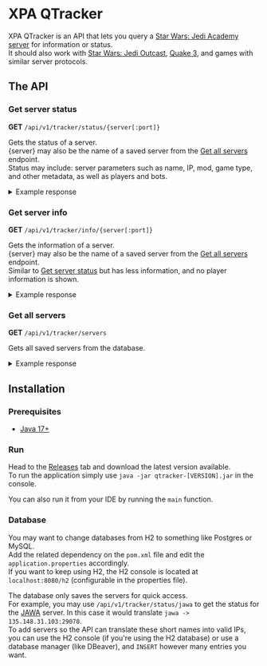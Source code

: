 # XPA QTracker

XPA QTracker is an API that lets you query a [Star Wars: Jedi Academy server](https://jkhubservers.appspot.com/) for information or status.  
It should also work with [Star Wars: Jedi Outcast](https://jkhubservers.appspot.com/?protocol=jo), [Quake 3](https://www.quakeservers.net/quake3/servers/), and games with similar server protocols.

## The API

### Get server status

**GET** `/api/v1/tracker/status/{server[:port]}`

Gets the status of a server.  
{server} may also be the name of a saved server from the [Get all servers](#get-all-servers) endpoint.  
Status may include: server parameters such as name, IP, mod, game type, and other metadata, as well as players and bots.

<details>
<summary>Example response</summary>

```json
{
  "serverInfo": {
    "duel_fraglimit": "10",
    "sv_minPing": "0",
    "g_gametype": "0",
    "mapname": "mp/ffa1",
    "g_showDuelHealths": "0",
    "protocol": "26",
    "g_forceBasedTeams": "0",
    "sv_hostname": "JAWA",
    "g_maxForceRank": "7",
    "g_forceRegenTime": "0",
    "uu_restrict": "31",
    "g_debugMelee": "2",
    "sv_maxrate": "50000",
    "dmflags": "584",
    "g_siegeRespawn": "20",
    "fraglimit": "0",
    "jp_highlander": "0",
    "ip": "135.148.31.103",
    "sv_maxclients": "32",
    "version": "JAmp: v1.0.1.0 linux-i386 Nov 23 2023",
    "sv_privateClients": "0",
    "jp_DuelAlpha": "20",
    "g_saberWallDamageScale": "0.4",
    "port": "29070",
    "sv_floodProtect": "1",
    "sv_allowdownload": "0",
    "sv_autoDemo": "0",
    "g_jediVmerc": "0",
    "g_maxGameClients": "0",
    "g_duelWeaponDisable": "524278",
    "g_maxHolocronCarry": "3",
    "realPlayers": "0",
    "V": "2.4B7",
    "g_siegeTeam1": "none",
    "bot_minplayers": "7",
    "g_stepSlideFix": "1",
    "g_siegeTeamSwitch": "1",
    "capturelimit": "10",
    "sv_floodProtectSlow": "1",
    "g_forcePowerDisable": "163837",
    "g_privateDuel": "1",
    "totalPlayers": "7",
    "sv_fps": "40",
    "gamename": "JA+ Mod v2.4 B7",
    "g_siegeTeam2": "none",
    "g_needpass": "0",
    "timelimit": "60",
    "jp_cinfo": "117843",
    "g_saberLocking": "0",
    "botPlayers": "7",
    "g_weaponDisable": "524278",
    "sv_minRate": "0",
    "location": "Vint Hill, VA",
    "sv_maxPing": "0"
  },
  "players": [
    {
      "name": "^1(^2JAWA^1)^5Bot^7AdminAbuser",
      "score": 11,
      "ping": 0,
      "isBot": true
    },
    {
      "name": "^1(^2JAWA^1)^5Bot^7Caboose",
      "score": 10,
      "ping": 0,
      "isBot": true
    },
    {
      "name": "^1(^2JAWA^1)^5Bot^7VoteForWolfy",
      "score": 9,
      "ping": 0,
      "isBot": true
    },
    {
      "name": "^1(^2JAWA^1)^5Bot^7Wiggler",
      "score": 7,
      "ping": 0,
      "isBot": true
    },
    {
      "name": "^1(^2JAWA^1)^5Bot^7Tucker",
      "score": 6,
      "ping": 0,
      "isBot": true
    },
    {
      "name": "^1(^2JAWA^1)^5Bot^7Wiki",
      "score": 5,
      "ping": 0,
      "isBot": true
    },
    {
      "name": "^1(^2JAWA^1)^5Bot^7Sarge",
      "score": 4,
      "ping": 0,
      "isBot": true
    }
  ]
}
```
</details>

### Get server info

**GET** `/api/v1/tracker/info/{server[:port]}`

Gets the information of a server.  
{server} may also be the name of a saved server from the [Get all servers](#get-all-servers) endpoint.  
Similar to [Get server status](#get-server-status) but has less information, and no player information is shown.  

<details>
<summary>Example response</summary>

```json
{
  "game": "japlus",
  "needpass": "0",
  "clients": "7",
  "ip": "135.148.31.103",
  "sv_maxclients": "32",
  "g_humanplayers": "0",
  "mapname": "mp/ffa1",
  "hostname": "JAWA",
  "protocol": "26",
  "fdisable": "163837",
  "port": "29070",
  "gametype": "0",
  "wdisable": "524278",
  "truejedi": "0",
  "autodemo": "0"
}
```
</details>

### Get all servers

**GET** `/api/v1/tracker/servers`

Gets all saved servers from the database.

<details>
<summary>Example response</summary>

```json
[
  {
    "id": "jawa",
    "ip": "135.148.31.103:29070"
  },
  {
    "id": "kr",
    "ip": "192.223.29.244:29070"
  },
  {
    "id": "jof",
    "ip": "135.125.145.49:29070"
  }
]
```
</details>

## Installation

### Prerequisites

- [Java 17+](https://www.oracle.com/java/technologies/downloads/)

### Run

Head to the [Releases](https://github.com/ShadowXPA/xpa-qtracker/releases/latest) tab and download the latest version available.  
To run the application simply use `java -jar qtracker-[VERSION].jar` in the console.

You can also run it from your IDE by running the `main` function.  

### Database

You may want to change databases from H2 to something like Postgres or MySQL.  
Add the related dependency on the `pom.xml` file and edit the `application.properties` accordingly.  
If you want to keep using H2, the H2 console is located at `localhost:8080/h2` (configurable in the properties file).  

The database only saves the servers for quick access.  
For example, you may use `/api/v1/tracker/status/jawa` to get the status for the [JAWA](https://jawaclan.com/) server. In this case it would translate `jawa -> 135.148.31.103:29070`.  
To add servers so the API can translate these short names into valid IPs, you can use the H2 console (if you're using the H2 database) or use a database manager (like DBeaver), and `INSERT` however many entries you want.  
